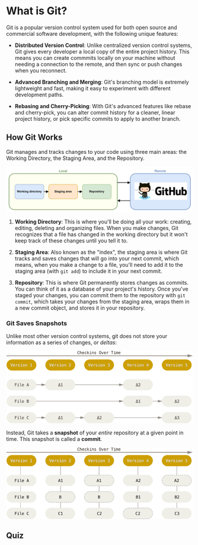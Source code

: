 # What is Git?

Git is a popular version control system used for both open source and commercial software development, with the following unique features:

- **Distributed Version Control**: Unlike centralized version control systems, Git gives every developer a local copy of the entire project history. This means you can create commmits locally on your machine without needing a connection to the remote, and then sync or push changes when you reconnect.

- **Advanced Branching and Merging**: Git's branching model is extremely lightweight and fast, making it easy to experiment with different development paths. 

- **Rebasing and Cherry-Picking**: With Git's advanced features like rebase and cherry-pick, you can alter commit history for a cleaner, linear project history, or pick specific commits to apply to another branch. 


## How Git Works

Git manages and tracks changes to your code using three main areas: the Working Directory, the Staging Area, and the Repository.

![text](../../../img/img-6.png)

1. **Working Directory**: This is where you'll be doing all your work: creating, editing, deleting and organizing files. When you make changes, Git recognizes that a file has changed in the working directory but it won't keep track of these changes until you tell it to.

2. **Staging Area**: Also known as the "index", the staging area is where Git tracks and saves changes that will go into your next commit, which means, when you make a change to a file, you'll need to add it to the staging area (with `git add`) to include it in your next commit.

3. **Repository**: This is where Git permanently stores changes as commits. You can think of it as a database of your project's history. Once you've staged your changes, you can commit them to the repository with `git commit`, which takes your changes from the staging area, wraps them in a new commit object, and stores it in your repository.


### Git Saves Snapshots

Unlike most other version control systems, git does not store your information as a series of changes, or _deltas_:

![Figure 1: Delta-based Version Control](../../../img/Pasted%20image%2020240124080725.png ':size=500')

Instead, Git takes a **snapshot** of your _entire_ repository at a given point in time. This snapshot is called a **commit**.

![Figure 2: Snapshot-based Version Control](../../../img/Pasted%20image%2020240124080829.png ':size=500')

## Quiz

<div class="quizdown">
  <div id="git2-quiz.js" ></div>
</div>